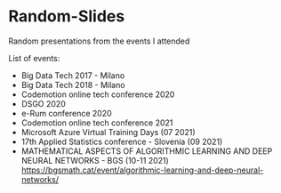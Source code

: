 # Random-Slides
Random presentations from the events I attended

List of events:
- Big Data Tech 2017 - Milano
- Big Data Tech 2018 - Milano
- Codemotion online tech conference 2020
- DSGO 2020
- e-Rum conference 2020
- Codemotion online tech conference 2021
- Microsoft Azure Virtual Training Days (07 2021)
- 17th Applied Statistics conference - Slovenia (09 2021)
- MATHEMATICAL ASPECTS OF ALGORITHMIC LEARNING AND DEEP NEURAL NETWORKS - BGS (10-11 2021)
      https://bgsmath.cat/event/algorithmic-learning-and-deep-neural-networks/
